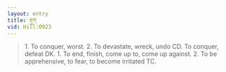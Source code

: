 ```yaml
---
layout: entry
title: རྡུག་
vid: Hill:0923
---
```

> 1\. To conquer, worst\. 2\. To devastate, wreck, undo CD\. To conquer, defeat DK\. 1\. To end, finish, come up to, come up against\. 2\. To be apprehensive, to fear, to become irritated TC\.



